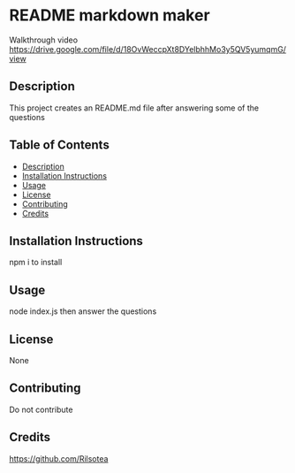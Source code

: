 # README markdown maker

Walkthrough video https://drive.google.com/file/d/18OvWeccpXt8DYelbhhMo3y5QV5yumqmG/view

## Description
This project creates an README.md file after answering some of the questions
    
## Table of Contents
- [Description](#description)
- [Installation Instructions](#installation-instructions)
- [Usage](#usage)
- [License](#license)
- [Contributing](#contributing)
- [Credits](#credits)

## Installation Instructions
npm i to install
    
## Usage
node index.js then answer the questions 

## License 

None

## Contributing
Do not contribute

## Credits

https://github.com/Rilsotea